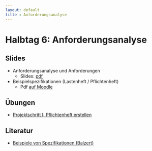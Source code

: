 ```yaml
---
layout: default
title : Anforderungsanalyse
---
```


# Halbtag 6: Anforderungsanalyse


## Slides 

* Anforderungsanalyse und Anforderungen
    * Slides: [pdf](/comingsoon)
* Beispielspezifikationen (Lastenheft / Pflichtenheft)
    * Pdf [auf Moodle](https://moodle.unifr.ch/pluginfile.php/1450112/mod_folder/content/0/java-by-comparison-api-docs.pdf?forcedownload=1)

## Übungen

* [Projektschritt I: Pflichtenheft erstellen](./project/step1/exercises)

## Literatur

* [Beispiele von Spezifikationen (Balzert)](https://moodle.unifr.ch/pluginfile.php/1450112/mod_folder/content/0/balzert-pflichtenheft.pdf?forcedownload=1)

